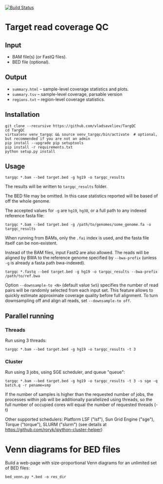 [![Build Status](https://travis-ci.org/vladsaveliev/TargQC.svg?branch=master)](https://travis-ci.org/vladsaveliev/TargQC)

# Target read coverage QC

## Input
- BAM file(s) (or FastQ files).
- BED file (optional).

## Output
- `summary.html` – sample-level coverage statistics and plots.
- `summary.tsv` – sample-level coverage, parsable version
- `regions.txt` – region-level coverage statistics.

## Installation
```
git clone --recursive https://github.com/vladsaveliev/TargQC
cd TargQC
virtualenv venv_targqc && source venv_targqc/bin/activate  # optional, but recommended if you are not an admin
pip install --upgrade pip setuptools
pip install -r requirements.txt
python setup.py install
```

## Usage
```
targqc *.bam --bed target.bed -g hg19 -o targqc_results
```
The results will be written to `targqc_results` folder.

The BED file may be omitted. In this case statistics reported will be based of off the whole genome.

The accepted values for `-g` are `hg19`, `hg38`, or a full path to any indexed reference fasta file:
```
targqc *.bam --bed target.bed -g /path/to/genomes/some_genome.fa -o targqc_results
```
When running from BAMs, only the `.fai` index is used, and the fasta file itself can be non-existent.

Instead of the BAM files, input FastQ are also allowed. The reads will be aligned by BWA to the reference 
genome specified by `--bwa-prefix` (unless `-g` is already a fasta path bwa-indexed).
```
targqc *.fastq --bed target.bed -g hg19 -o targqc_results --bwa-prefix /path/to/ref.bwa
```
Option `--downsample-to <N>` (default value `5e5`) specifies the number of 
read pairs will be randomly selected from each input set. This feature allows to quickly estimate approximate 
coverage quality before full alignment. To turn downsampling off and align all reads, set `--downsample-to off`.


## Parallel running
### Threads
Run using 3 threads:
```
targqc *.bam --bed target.bed -g hg19 -o targqc_results -t 3
```
### Cluster
Run using 3 jobs, using SGE scheduler, and queue "queue":
```
targqc *.bam --bed target.bed -g hg19 -o targqc_results -t 3 -s sge -q batch.q -r pename=smp
```
If the number of samples is higher than the requested number of jobs, the processes within job will be additionally parallelized using threads, so the full number of occupied cores will equal the number of requested threads (-t)

Other supported schedulers: Platform LSF ("lsf"), Sun Grid Engine ("sge"), Torque ("torque"), SLURM ("slurm") (see details at https://github.com/roryk/ipython-cluster-helper)


# Venn diagrams for BED files
Build a web-page with size-proportional Venn diagrams for an unlimited set of BED files:
```
bed_venn.py *.bed -o res_dir
```
